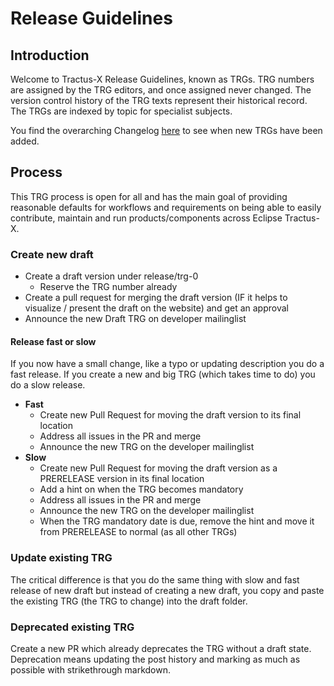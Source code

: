 # Release Guidelines

## Introduction

Welcome to Tractus-X Release Guidelines, known as TRGs. TRG numbers are assigned by the TRG
editors, and once assigned never changed. The version control history of the TRG texts represent their historical
record. The TRGs are indexed by topic for specialist subjects.

You find the overarching Changelog [here](release/trg-0) to see when new TRGs have been added.

## Process

This TRG process is open for all and has the main goal of providing reasonable defaults for workflows and requirements on being able to easily contribute, maintain and run products/components across Eclipse Tractus-X.

### Create new draft

- Create a draft version under release/trg-0
  - Reserve the TRG number already
- Create a pull request for merging the draft version (IF it helps to visualize / present the draft on the website) and get an approval
- Announce the new Draft TRG on developer mailinglist

#### Release fast or slow

If you now have a small change, like a typo or updating description you do a fast release. If you create a new and big TRG (which takes time to do) you do a slow release.

- **Fast**
  - Create new Pull Request for moving the draft version to its final location
  - Address all issues in the PR and merge
  - Announce the new TRG on the developer mailinglist
- **Slow**
  - Create new Pull Request for moving the draft version as a PRERELEASE version in its final location
  - Add a hint on when the TRG becomes mandatory
  - Address all issues in the PR and merge
  - Announce the new TRG on the developer mailinglist
  - When the TRG mandatory date is due, remove the hint and move it from PRERELEASE to normal (as all other TRGs)

### Update existing TRG

The critical difference is that you do the same thing with slow and fast release of new draft but instead of creating a new draft, you copy and paste the existing TRG (the TRG to change) into the draft folder.

### Deprecated existing TRG

Create a new PR which already deprecates the TRG without a draft state. Deprecation means updating the post history and marking as much as possible with strikethrough markdown.

